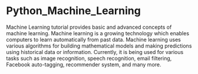 # Python_Machine_Learning
Machine Learning tutorial provides basic and advanced concepts of machine learning. 
Machine learning is a growing technology which enables computers to learn automatically from past data. Machine learning uses various algorithms for building mathematical models and making predictions using historical data or information. Currently, it is being used for various tasks such as image recognition, speech recognition, email filtering, Facebook auto-tagging, recommender system, and many more.
